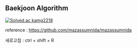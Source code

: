 ## Baekjoon Algorithm

[![Solved.ac
kamg2218](http://mazassumnida.wtf/api/generate_badge?boj=kamg2218)](https://solved.ac/kamg2218)

reference : https://github.com/mazassumnida/mazassumnida

새로고침 : ctrl + shift + R
